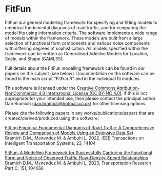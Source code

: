 # FitFun

FitFun is a general modelling framework for specifying and fitting models to empirical fundamental diagrams of road traffic, and for comparing the model fits using information criteria. The software implements a wide range of models within the framework. These models are built from a large selection of functional form components and various noise components with differing degrees of sophistication. All models specified within the framework can be written as Generalised Additive Models for Location, Scale, and Shape (GAMLSS).

Full details about the FitFun modelling framework can be found in our papers on the subject (see below). Documentation on the software can be found in the main script "FitFun.R" and in the individual fit modules. 

This software is licensed under the [Creative Commons Attribution-NonCommercial 4.0 International License (CC BY-NC 4.0)](http://creativecommons.org/licenses/by-nc/4.0/). If this is not appropriate for your intended use, then please contact the principal author Dan Bramich (dan.bramich@hotmail.co.uk) for other licensing options.

Please cite the following papers in any works/publications/papers that are created/derived/produced using this software:

[Fitting Empirical Fundamental Diagrams of Road Traffic: A Comprehensive Review and Comparison of Models Using an Extensive Data Set](https://ieeexplore.ieee.org/document/9703273) \
Bramich D.M., Menendez M. & Ambuhl L. 2022, IEEE Transactions on Intelligent Transportation Systems, 23, 14104

[FitFun: A Modelling Framework for Successfully Capturing the Functional Form and Noise of Observed Traffic Flow-Density-Speed Relationships](https://www.sciencedirect.com/science/article/pii/S0968090X23000578) \
Bramich D.M., Menendez M. & Ambuhl L. 2023, Transportation Research Part C, 151, 104068
